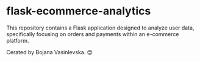 # flask-ecommerce-analytics
This repository contains a Flask application designed to analyze user data, specifically focusing on orders and payments within an e-commerce platform.

Cerated by Bojana Vasinlevska. 😊
